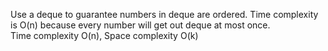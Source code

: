 Use a deque to guarantee numbers in deque are ordered. Time complexity is O(n) because every number will get out deque at most once.  
Time complexity O(n), Space complexity O(k)